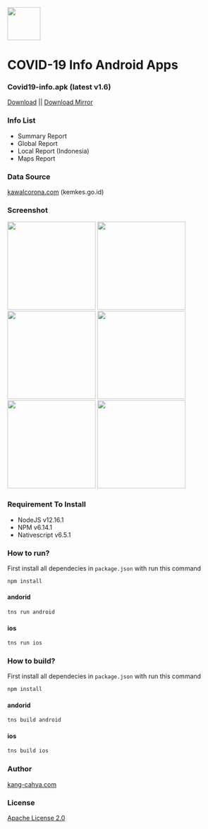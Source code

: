 <img src="https://github.com/dyazincahya/covid19-info-android-apps/raw/master/screenshot/logo.png" width="75">

# COVID-19 Info Android Apps

### Covid19-info.apk (latest v1.6)
[Download](https://github.com/dyazincahya/covid19-info-android-apps/blob/master/covid19-info.apk) || [Download Mirror](https://github.com/dyazincahya/covid19-info-android-apps/raw/master/covid19-info.apk)

### Info List
- Summary Report
- Global Report
- Local Report (Indonesia)
- Maps Report

### Data Source
[kawalcorona.com](https://kawalcorona.com) (kemkes.go.id)

### Screenshot
<img src="https://github.com/dyazincahya/covid19-info-android-apps/raw/master/screenshot/1.png" width="200"> <img src="https://github.com/dyazincahya/covid19-info-android-apps/raw/master/screenshot/2.png" width="200"> <img src="https://github.com/dyazincahya/covid19-info-android-apps/raw/master/screenshot/3.png" width="200"> <img src="https://github.com/dyazincahya/covid19-info-android-apps/raw/master/screenshot/4.png" width="200"> <img src="https://github.com/dyazincahya/covid19-info-android-apps/raw/master/screenshot/5.png" width="200"> <img src="https://github.com/dyazincahya/covid19-info-android-apps/raw/master/screenshot/6.png" width="200">

### Requirement To Install
- NodeJS v12.16.1
- NPM v6.14.1
- Nativescript v6.5.1

### How to run?
First install all dependecies in ```package.json``` with run this command
``` bash
npm install
```
#### andorid
``` bash
tns run android
```
#### ios
``` bash
tns run ios
```

### How to build?
First install all dependecies in ```package.json``` with run this command
``` bash
npm install
```
#### andorid
``` bash
tns build android
```
#### ios
``` bash
tns build ios
```

### Author
[kang-cahya.com](https://www.kang-cahya.com/)

### License
[Apache License 2.0](https://github.com/dyazincahya/covid19-info-android-apps/blob/master/LICENSE)
